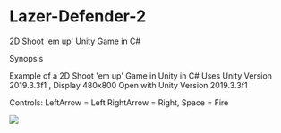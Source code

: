 # Lazer-Defender-2
2D Shoot 'em up' Unity Game in C#

Synopsis

Example of a 2D Shoot 'em up' Game in Unity in C#
Uses Unity Version 2019.3.3f1 , Display 480x800
Open with Unity Version 2019.3.3f1

Controls: LeftArrow = Left RightArrow = Right, Space = Fire

![](https://github.com/cjd2207/Lazer-Defender-2/blob/master/LazerDefender2.png)
